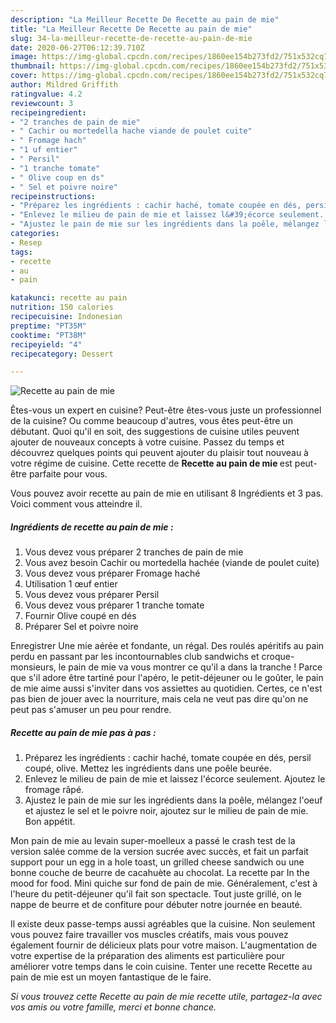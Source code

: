 ```yaml
---
description: "La Meilleur Recette De Recette au pain de mie"
title: "La Meilleur Recette De Recette au pain de mie"
slug: 34-la-meilleur-recette-de-recette-au-pain-de-mie
date: 2020-06-27T06:12:39.710Z
image: https://img-global.cpcdn.com/recipes/1860ee154b273fd2/751x532cq70/recette-au-pain-de-mie-photo-principale-de-la-recette.jpg
thumbnail: https://img-global.cpcdn.com/recipes/1860ee154b273fd2/751x532cq70/recette-au-pain-de-mie-photo-principale-de-la-recette.jpg
cover: https://img-global.cpcdn.com/recipes/1860ee154b273fd2/751x532cq70/recette-au-pain-de-mie-photo-principale-de-la-recette.jpg
author: Mildred Griffith
ratingvalue: 4.2
reviewcount: 3
recipeingredient:
- "2 tranches de pain de mie"
- " Cachir ou mortedella hache viande de poulet cuite"
- " Fromage hach"
- "1 uf entier"
- " Persil"
- "1 tranche tomate"
- " Olive coup en ds"
- " Sel et poivre noire"
recipeinstructions:
- "Préparez les ingrédients : cachir haché, tomate coupée en dés, persil coupé, olive. Mettez les ingrédients dans une poêle beurée."
- "Enlevez le milieu de pain de mie et laissez l&#39;écorce seulement. Ajoutez le fromage râpé."
- "Ajustez le pain de mie sur les ingrédients dans la poêle, mélangez l&#39;oeuf et ajustez le sel et le poivre noir, ajoutez sur le milieu de pain de mie. Bon appétit."
categories:
- Resep
tags:
- recette
- au
- pain

katakunci: recette au pain 
nutrition: 150 calories
recipecuisine: Indonesian
preptime: "PT35M"
cooktime: "PT38M"
recipeyield: "4"
recipecategory: Dessert

---
```



![Recette au pain de mie](https://img-global.cpcdn.com/recipes/1860ee154b273fd2/751x532cq70/recette-au-pain-de-mie-photo-principale-de-la-recette.jpg)

Êtes-vous un expert en cuisine? Peut-être êtes-vous juste un professionnel de la cuisine? Ou comme beaucoup d'autres, vous êtes peut-être un débutant. Quoi qu'il en soit, des suggestions de cuisine utiles peuvent ajouter de nouveaux concepts à votre cuisine. Passez du temps et découvrez quelques points qui peuvent ajouter du plaisir tout nouveau à votre régime de cuisine. Cette recette de <strong> Recette au pain de mie </strong> est peut-être parfaite pour vous.

<!--inarticleads1-->

Vous pouvez avoir recette au pain de mie en utilisant 8 Ingrédients et 3 pas. Voici comment vous atteindre il.

##### Ingrédients de recette au pain de mie :

1. Vous devez vous préparer 2 tranches de pain de mie
1. Vous avez besoin  Cachir ou mortedella hachée (viande de poulet cuite)
1. Vous devez vous préparer  Fromage haché
1. Utilisation 1 œuf entier
1. Vous devez vous préparer  Persil
1. Vous devez vous préparer 1 tranche tomate
1. Fournir  Olive coupé en dés
1. Préparer  Sel et poivre noire


Enregistrer Une mie aérée et fondante, un régal. Des roulés apéritifs au pain perdu en passant par les incontournables club sandwichs et croque-monsieurs, le pain de mie va vous montrer ce qu&#39;il a dans la tranche ! Parce que s&#39;il adore être tartiné pour l&#39;apéro, le petit-déjeuner ou le goûter, le pain de mie aime aussi s&#39;inviter dans vos assiettes au quotidien. Certes, ce n&#39;est pas bien de jouer avec la nourriture, mais cela ne veut pas dire qu&#39;on ne peut pas s&#39;amuser un peu pour rendre. 

<!--inarticleads2-->

##### Recette au pain de mie pas à pas :

1. Préparez les ingrédients : cachir haché, tomate coupée en dés, persil coupé, olive. Mettez les ingrédients dans une poêle beurée.
1. Enlevez le milieu de pain de mie et laissez l&#39;écorce seulement. Ajoutez le fromage râpé.
1. Ajustez le pain de mie sur les ingrédients dans la poêle, mélangez l&#39;oeuf et ajustez le sel et le poivre noir, ajoutez sur le milieu de pain de mie. Bon appétit.


Mon pain de mie au levain super-moelleux a passé le crash test de la version salée comme de la version sucrée avec succès, et fait un parfait support pour un egg in a hole toast, un grilled cheese sandwich ou une bonne couche de beurre de cacahuète au chocolat. La recette par In the mood for food. Mini quiche sur fond de pain de mie. Généralement, c&#39;est à l&#39;heure du petit-déjeuner qu&#39;il fait son spectacle. Tout juste grillé, on le nappe de beurre et de confiture pour débuter notre journée en beauté. 

<!--inarticleads1-->

<p>
Il existe deux passe-temps aussi agréables que la cuisine. Non seulement vous pouvez faire travailler vos muscles créatifs, mais vous pouvez également fournir de délicieux plats pour votre maison. L'augmentation de votre expertise de la préparation des aliments est particulière pour améliorer votre temps dans le coin cuisine. Tenter une recette Recette au pain de mie est un moyen fantastique de le faire.
</p>

<p>
<i>Si vous trouvez cette Recette au pain de mie recette utile, partagez-la avec vos amis ou votre famille, merci et bonne chance.</i>
</p>
